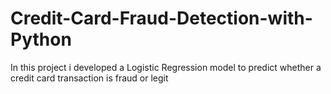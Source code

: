 # Credit-Card-Fraud-Detection-with-Python
In this project i developed a Logistic Regression model to predict whether a credit card transaction is fraud or legit
